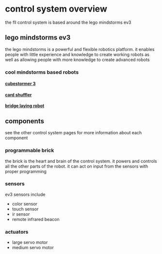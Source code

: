 # control system overview

the fll control system is based around the lego mindstorms ev3 

## lego mindstorms ev3

the lego mindstorms is a powerful and flexible robotics platform. it enables people with little experience and knowledge to create working robots as well as allowing people with more knowledge to create advanced robots

### cool mindstorms based robots

#### [cubestormer 3](https://www.youtube.com/watch?v=X0pFZG7j5cE)
#### [card shuffler](https://www.youtube.com/watch?v=UMDDdxS79w8)
#### [bridge laying robot](https://www.youtube.com/watch?v=oUJ4L4kmbHw)

## components

see the other control system pages for more information about each component

### programmable brick

the brick is the heart and brain of the control system. it powers and controls all the other parts of the robot. it can act on input from the sensors with proper programming

### sensors

ev3 sensors include

* color sensor
* touch sensor
* ir sensor
* remote infrared beacon

### actuators

* large servo motor
* medium servo motor